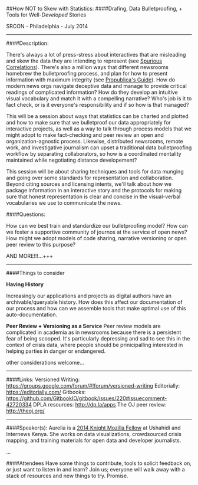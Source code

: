 ##How NOT to Skew with Statistics: 
####Drafing, Data Bulletproofing, + Tools for Well-*Developed* Stories

SRCON - Philadelphia - July 2014

-----

####Description: 

There's always a lot of press-stress about interactives that are misleading and skew the data they are intending to represent (see [Spurious Correlations](http://www.tylervigen.com/)). There's also a million ways that different newsrooms homebrew the bulletproofing process, and plan for how to present information with maximum integrity (see [Propublica's Guide](https://github.com/propublica/guides/blob/master/data-bulletproofing.md)). How do modern news orgs navigate deceptive data and manage to provide critical readings of complicated information? How do they develop an intuitive visual vocabulary and match it with a compelling narrative? Who's job is it to fact check, or is it everyone's responsibility and if so how is that managed?

This will be a session about ways that statistics can be charted and plotted and how to make sure that we bulletproof our data appropriately for interactive projects, as well as a way to talk through process models that we might adopt to make fact-checking and peer review an open and organization-agnostic process. Likewise, distributed newsrooms, remote work, and investigative journalism can upset a traditional data bulletproofing workflow by separating collaborators, so how is a coordinated mentality maintained while negotiating distance developement? 

This session will be about sharing techniques and tools for data munging and going over some standards for representation and collaboration. Beyond citing sources and licensing intents, we'll talk about how we package information in an interactive story and the protocols for making sure that honest representation is clear and concise in the visual-verbal vocabularies we use to communicate the news.  

####Questions:

How can we best train and standardize our bulletproofing model? 
How can we foster a supportive community of journos at the service of open news? 
How might we adopt models of code sharing, narrative versioning or open peer review to this purpose?

AND MORE!!!...+++

---
####Things to consider

**Having History**  

Increasingly our applications and projects as digital authors have an archivable/queryable history. How does this affect our documentation of our process and how can we assemble tools that make optimal use of this auto-documentation.

**Peer Review + Versioning as a Service**
Peer review models are complicated in academia as in newsrooms because there is a persistent fear of being scooped. It's particularly depressing and sad to see this in the context of crisis data, where people should be prinicipalling interested in helping parties in danger or endangered.

other considerations welcome...

----
####Links:
Versioned Writing: https://groups.google.com/forum/#!forum/versioned-writing
Editorially: https://editorially.com/
Gitbooks: https://github.com/GitbookIO/gitbook/issues/220#issuecomment-42720334
DPLA resources: http://dp.la/apps
The OJ peer review: http://theoj.org/

------
####Speaker(s):
Aurelia is a [2014 Knight Mozilla Fellow](http://opennews.org/fellowships/2014meet.html) at Ushahidi and Internews Kenya. She works on data visualizations, crowdsourced crisis mapping, and training materials for open data and developer journalists. 

...

####Attendees
Have some things to contribute, tools to solicit feedback on, or just want to listen in and learn? Join us; everyone will walk away with a stack of resources and new things to try. Promise.

